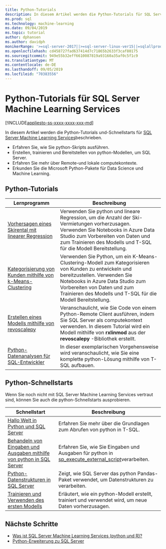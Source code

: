 ```yaml
---
title: Python-Tutorials
description: In diesem Artikel werden die Python-Tutorials für SQL Server Machine Learning Services beschrieben. Erfahren Sie, wie Sie python-Skripts ausführen. Erstellen, trainieren und Bereitstellen von python-Modellen, um SQL Server. Erfahren Sie mehr über Remote-und lokale computekontexte. Erkunden Sie die Microsoft Python-Pakete für Data Science und Machine Learning.
ms.prod: sql
ms.technology: machine-learning
ms.date: 09/04/2019
ms.topic: tutorial
author: dphansen
ms.author: davidph
monikerRange: '>=sql-server-2017||>=sql-server-linux-ver15||=sqlallproducts-allversions'
ms.openlocfilehash: cd458727fad637414d7c71865b2633f3caf80175
ms.sourcegitcommit: 949e55b32eff6610087819a93160a35af0c5f1c9
ms.translationtype: MT
ms.contentlocale: de-DE
ms.lasthandoff: 09/05/2019
ms.locfileid: "70383556"
---
```

# <a name="python-tutorials-for-sql-server-machine-learning-services"></a>Python-Tutorials für SQL Server Machine Learning Services
[!INCLUDE[appliesto-ss-xxxx-xxxx-xxx-md](../../includes/appliesto-ss-xxxx-xxxx-xxx-md.md)]

In diesem Artikel werden die Python-Tutorials und-Schnellstarts für [SQL Server Machine Learning Services](../install/sql-machine-learning-services-windows-install.md)beschrieben.

+ Erfahren Sie, wie Sie python-Skripts ausführen.
+ Erstellen, trainieren und Bereitstellen von python-Modellen, um SQL Server.
+ Erfahren Sie mehr über Remote-und lokale computekontexte.
+ Erkunden Sie die Microsoft Python-Pakete für Data Science und Machine Learning.

<a name="bkmk_pythontutorials"></a>

## <a name="python-tutorials"></a>Python-Tutorials

| Lernprogramm | Beschreibung |
|-|-|
| [Vorhersagen eines Skirental mit linearer Regression](python-ski-rental-linear-regression.md) | Verwenden Sie python und lineare Regression, um die Anzahl der Ski-Vermietungen vorherzusagen. Verwenden Sie Notebooks in Azure Data Studio zum Vorbereiten von Daten und zum Trainieren des Modells und T-SQL für die Modell Bereitstellung. |
| [Kategorisierung von Kunden mithilfe von k-Means-Clustering](python-clustering-model.md) | Verwenden Sie Python, um ein K-Means-Clustering-Modell zum Kategorisieren von Kunden zu entwickeln und bereitzustellen. Verwenden Sie Notebooks in Azure Data Studio zum Vorbereiten von Daten und zum Trainieren des Modells und T-SQL für die Modell Bereitstellung. |
| [Erstellen eines Modells mithilfe von revoscalepy](use-python-revoscalepy-to-create-model.md) | Veranschaulicht, wie Sie Code von einem Python-Remote Client ausführen, indem Sie SQL Server als computekontext verwenden. In diesem Tutorial wird ein Modell mithilfe von **rxlinmod** aus der **revoscalepy** -Bibliothek erstellt. |
| [Python-Datenanalysen für SQL-Entwickler](sqldev-in-database-python-for-sql-developers.md) | In dieser exemplarischen Vorgehensweise wird veranschaulicht, wie Sie eine komplette python-Lösung mithilfe von T-SQL aufbauen. |

## <a name="python-quickstarts"></a>Python-Schnellstarts

Wenn Sie noch nicht mit SQL Server Machine Learning Services vertraut sind, können Sie auch die python-Schnellstarts ausprobieren.

| Schnellstart | Beschreibung |
|-|-|
| [Hallo Welt in Python und SQL Server](quickstart-python-run-using-t-sql.md) | Erfahren Sie mehr über die Grundlagen zum Abrufen von python in T-SQL. |
| [Behandeln von Eingaben und Ausgaben mithilfe von python in SQL Server](quickstart-python-inputs-and-outputs.md) | Erfahren Sie, wie Sie Eingaben und Ausgaben für python in [sp_execute_external_script](../../relational-databases/system-stored-procedures/sp-execute-external-script-transact-sql.md)verarbeiten. |
| [Python-Datenstrukturen in SQL Server](quickstart-python-data-structures.md) | Zeigt, wie SQL Server das python Pandas-Paket verwendet, um Datenstrukturen zu verarbeiten. |
| [Trainieren und Verwenden des ersten Modells](quickstart-python-train-score-in-tsql.md) | Erläutert, wie ein python-Modell erstellt, trainiert und verwendet wird, um neue Daten vorherzusagen. |

## <a name="next-steps"></a>Nächste Schritte

+ [Was ist SQL Server Machine Learning Services (python und R)?](../what-is-sql-server-machine-learning.md)
+ [Python-Erweiterung zu SQL Server](../concepts/extension-python.md)